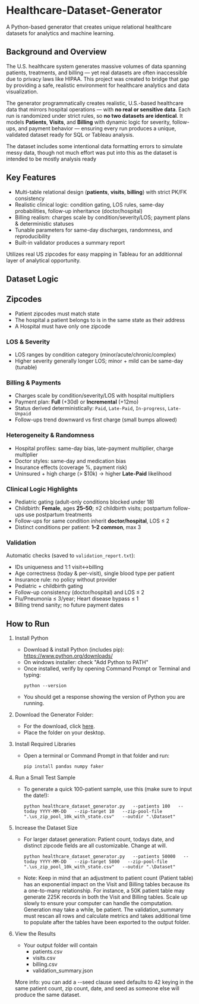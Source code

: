 # Healthcare-Dataset-Generator
A Python-based generator that creates unique relational healthcare datasets for analytics and machine learning. 

## Background and Overview
The U.S. healthcare system generates massive volumes of data spanning patients, treatments, and billing — yet real datasets are often inaccessible due to privacy laws like HIPAA. This project was created to bridge that gap by providing a safe, realistic environment for healthcare analytics and data visualization.

The generator programmatically creates realistic, U.S.-based healthcare data that mirrors hospital operations —  with **no real or sensitive data**. Each run is randomized under strict rules, so **no two datasets are identical**. It models **Patients**, **Visits**, and **Billing** with dynamic logic for severity, follow-ups, and payment behavior — ensuring every run produces a unique, validated dataset ready for SQL or Tableau analysis.


The dataset includes some intentional data formatting errors to simulate messy data, though not much effort was put into this as the dataset is intended to be mostly analysis ready

## Key Features
- Multi-table relational design (**patients**, **visits**, **billing**) with strict PK/FK consistency
- Realistic clinical logic: condition gating, LOS rules, same-day probabilities, follow-up inheritance (doctor/hospital)
- Billing realism: charges scale by condition/severity/LOS; payment plans & deterministic statuses
- Tunable parameters for same-day discharges, randomness, and reproducibility
- Built-in validator produces a summary report


Utilizes real US zipcodes for easy mapping in Tableau for an additionnal layer of analytical opportunity. 


## Dataset Logic
## Zipcodes
- Patient zipcodes must match state
- The hospital a patient belongs to is in the same state as their address 
- A Hospital must have only one zipcode

### LOS & Severity
- LOS ranges by condition category (minor/acute/chronic/complex)
- Higher severity generally longer LOS; minor + mild can be same-day (tunable)

### Billing & Payments
- Charges scale by condition/severity/LOS with hospital multipliers
- Payment plan: **Full** (+30d) or **Incremental** (+12mo)
- Status derived deterministically: `Paid`, `Late-Paid`, `In-progress`, `Late-Unpaid`
- Follow-ups trend downward vs first charge (small bumps allowed)

### Heterogeneity & Randomness
- Hospital profiles: same-day bias, late-payment multiplier, charge multiplier
- Doctor styles: same-day and medication bias
- Insurance effects (coverage %, payment risk)
- Uninsured + high charge (> $10k) → higher **Late-Paid** likelihood

### Clinical Logic Highlights
- Pediatric gating (adult-only conditions blocked under 18)
- Childbirth: **Female**, ages **25–50**; ≤2 childbirth visits; postpartum follow-ups use postpartum treatments
- Follow-ups for same condition inherit **doctor/hospital**, LOS ≤ 2
- Distinct conditions per patient: **1–2 common**, max 3
  
### Validation
Automatic checks (saved to `validation_report.txt`):
- IDs uniqueness and 1:1 visit↔billing
- Age correctness (today & per-visit), single blood type per patient
- Insurance rule: no policy without provider
- Pediatric + childbirth gating
- Follow-up consistency (doctor/hospital) and LOS ≤ 2
- Flu/Pneumonia ≤ 3/year; Heart disease bypass ≤ 1
- Billing trend sanity; no future payment dates


## How to Run
1. Install Python
   - Download & install Python (includes pip): https://www.python.org/downloads/
   - On windows installer: check "Add Python to PATH"
   - Once installed, verify by opening Command Prompt or Terminal and typing:
       ```
       python --version
       ```
   - You should get a response showing the version of Python you are running.
    
2. Download the Generator Folder:
   - For the download, click [here](https://github.com/MichaelZaniewski/Healthcare-Dataset-Generator/releases/tag/v1.0).
   - Place the folder on your desktop.

4. Install Required Libraries
   - Open a terminal or Command Prompt in that folder and run:
       ```
       pip install pandas numpy faker
       ```
5. Run a Small Test Sample
   - To generate a quick 100-patient sample, use this (make sure to input the date!):
       ```
       python healthcare_dataset_generator.py   --patients 100   --today YYYY-MM-DD   --zip-target 10   --zip-pool-file ".\us_zip_pool_10k_with_state.csv"   --outdir ".\Dataset"
       ```
7. Increase the Dataset Size
   - For larger dataset generation: Patient count, todays date, and distinct zipcode fields are all customizable. Change at will.
       ```
       python healthcare_dataset_generator.py   --patients 50000   --today YYYY-MM-DD   --zip-target 5800   --zip-pool-file ".\us_zip_pool_10k_with_state.csv"   --outdir ".\Dataset"
       ```
   - Note: Keep in mind that an adjustment to patient count (Patient table) has an exponential impact on the Visit and Billing tables because its a one-to-many relationship. For instance, a 50K patient table may generate 225K records in both the Visit and Billing tables. Scale up slowly to ensure your computer can handle the computation. Generation may take a while, be patient. The validation_summary must rescan all rows and calculate metrics and takes additional time to populate after the tables have been exported to the output folder.
     
8. View the Results
   - Your output folder will contain
     - patients.csv
     - visits.csv
     - billing.csv
     - validation_summary.json
    
    More info:
   you can add a --seed clause
   seed defaults to 42
keying in the same patient count, zip count, date, and seed as someone else will produce the same dataset.
